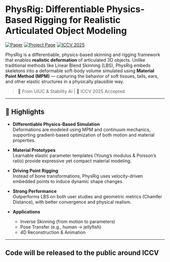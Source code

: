 # PhysRig: Differentiable Physics-Based Rigging for Realistic Articulated Object Modeling

[![Paper](https://img.shields.io/badge/Paper-arXiv%3A2506.20936-b31b1b.svg)](https://arxiv.org/abs/2506.20936)
[![Project Page](https://img.shields.io/badge/Project-physrig.github.io-blue)](https://physrig.github.io)
[![ICCV 2025](https://img.shields.io/badge/ICCV-2025-red)](https://iccv2025.thecvf.com/)

PhysRig is a differentiable, physics-based skinning and rigging framework that enables **realistic deformation** of articulated 3D objects. Unlike traditional methods like Linear Blend Skinning (LBS), PhysRig embeds skeletons into a deformable soft-body volume simulated using **Material Point Method (MPM)** — capturing the behavior of soft tissues, tails, ears, and other elastic structures in a physically plausible way.

> 🔧 From UIUC & Stability AI | 🦖 ICCV 2025 Accepted

---

## 🧠 Highlights

- **Differentiable Physics-Based Simulation**  
  Deformations are modeled using MPM and continuum mechanics, supporting gradient-based optimization of both motion and material properties.

- **Material Prototypes**  
  Learnable elastic parameter templates (Young’s modulus & Poisson’s ratio) provide expressive yet compact material modeling.

- **Driving Point Rigging**  
  Instead of bone transformations, PhysRig uses velocity-driven embedded points to induce dynamic shape changes.

- **Strong Performance**  
  Outperforms LBS on both user studies and geometric metrics (Chamfer Distance), with better convergence and physical realism.

- **Applications**  
  - Inverse Skinning (from motion to parameters)  
  - Pose Transfer (e.g., human → jellyfish)  
  - 4D Reconstruction & Animation

---

## Code will be released to the public around ICCV
